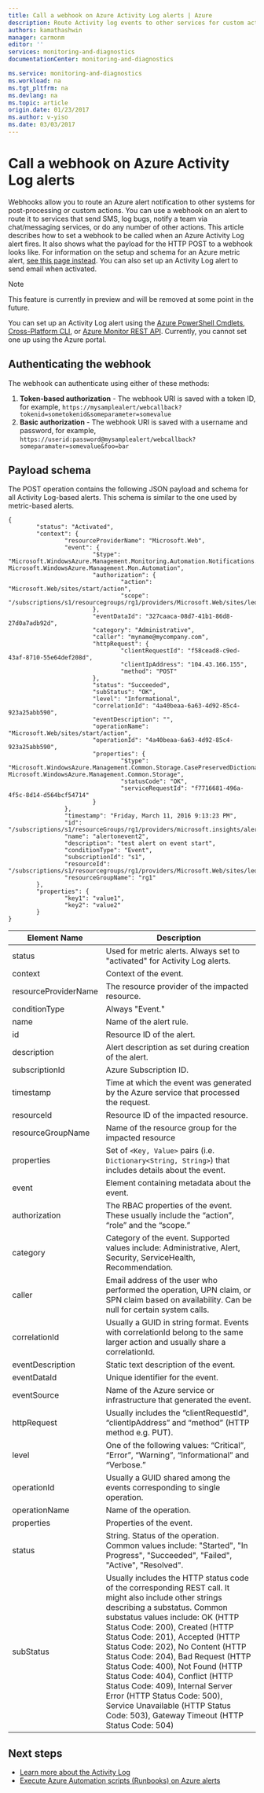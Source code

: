 ```yaml
---
title: Call a webhook on Azure Activity Log alerts | Azure
description: Route Activity log events to other services for custom actions. For example send SMS, log bugs, or notify a team via chat/messaging service.
authors: kamathashwin
manager: carmonm
editor: ''
services: monitoring-and-diagnostics
documentationCenter: monitoring-and-diagnostics

ms.service: monitoring-and-diagnostics
ms.workload: na
ms.tgt_pltfrm: na
ms.devlang: na
ms.topic: article
origin.date: 01/23/2017
ms.author: v-yiso
ms.date: 03/03/2017
---
```


# Call a webhook on Azure Activity Log alerts
Webhooks allow you to route an Azure alert notification to other systems for post-processing or custom actions. You can use a webhook on an alert to route it to services that send SMS, log bugs, notify a team via chat/messaging services, or do any number of other actions. This article describes how to set a webhook to be called when an Azure Activity Log alert fires. It also shows what the payload for the HTTP POST to a webhook looks like. For information on the setup and schema for an Azure metric alert, [see this page instead](insights-webhooks-alerts.md). You can also set up an Activity Log alert to send email when activated.

>[!NOTE]
> This feature is currently in preview and will be removed at some point in the future.

You can set up an Activity Log alert using the [Azure PowerShell Cmdlets](./insights-powershell-samples.md#create-alert-rules), [Cross-Platform CLI](./insights-cli-samples.md#work-with-alerts), or [Azure Monitor REST API](https://msdn.microsoft.com/zh-cn/library/azure/dn933805.aspx). Currently, you cannot set one up using the Azure portal.

## Authenticating the webhook
The webhook can authenticate using either of these methods:

1. **Token-based authorization** - The webhook URI is saved with a token ID, for example, `https://mysamplealert/webcallback?tokenid=sometokenid&someparameter=somevalue`
2. **Basic authorization** - The webhook URI is saved with a username and password, for example, `https://userid:password@mysamplealert/webcallback?someparamater=somevalue&foo=bar`

## Payload schema
The POST operation contains the following JSON payload and schema for all Activity Log-based alerts. This schema is similar to the one used by metric-based alerts.

```
{
        "status": "Activated",
        "context": {
                "resourceProviderName": "Microsoft.Web",
                "event": {
                        "$type": "Microsoft.WindowsAzure.Management.Monitoring.Automation.Notifications.GenericNotifications.Datacontracts.InstanceEventContext, Microsoft.WindowsAzure.Management.Mon.Automation",
                        "authorization": {
                                "action": "Microsoft.Web/sites/start/action",
                                "scope": "/subscriptions/s1/resourcegroups/rg1/providers/Microsoft.Web/sites/leoalerttest"
                        },
                        "eventDataId": "327caaca-08d7-41b1-86d8-27d0a7adb92d",
                        "category": "Administrative",
                        "caller": "myname@mycompany.com",
                        "httpRequest": {
                                "clientRequestId": "f58cead8-c9ed-43af-8710-55e64def208d",
                                "clientIpAddress": "104.43.166.155",
                                "method": "POST"
                        },
                        "status": "Succeeded",
                        "subStatus": "OK",
                        "level": "Informational",
                        "correlationId": "4a40beaa-6a63-4d92-85c4-923a25abb590",
                        "eventDescription": "",
                        "operationName": "Microsoft.Web/sites/start/action",
                        "operationId": "4a40beaa-6a63-4d92-85c4-923a25abb590",
                        "properties": {
                                "$type": "Microsoft.WindowsAzure.Management.Common.Storage.CasePreservedDictionary, Microsoft.WindowsAzure.Management.Common.Storage",
                                "statusCode": "OK",
                                "serviceRequestId": "f7716681-496a-4f5c-8d14-d564bcf54714"
                        }
                },
                "timestamp": "Friday, March 11, 2016 9:13:23 PM",
                "id": "/subscriptions/s1/resourceGroups/rg1/providers/microsoft.insights/alertrules/alertonevent2",
                "name": "alertonevent2",
                "description": "test alert on event start",
                "conditionType": "Event",
                "subscriptionId": "s1",
                "resourceId": "/subscriptions/s1/resourcegroups/rg1/providers/Microsoft.Web/sites/leoalerttest",
                "resourceGroupName": "rg1"
        },
        "properties": {
                "key1": "value1",
                "key2": "value2"
        }
}
```

|Element Name|	Description|
|---|---|
|status	|Used for metric alerts. Always set to "activated" for Activity Log alerts.|
|context|Context of the event.|
|resourceProviderName|The resource provider of the impacted resource.|
|conditionType	|Always "Event."|
|name	|Name of the alert rule.|
|id	|Resource ID of the alert.|
|description|	Alert description as set during creation of the alert.|
|subscriptionId	|Azure Subscription ID.|
|timestamp|	Time at which the event was generated by the Azure service that processed the request.|
|resourceId	|Resource ID of the impacted resource.|
|resourceGroupName|Name of the resource group for the impacted resource|
|properties	|Set of `<Key, Value>` pairs (i.e. `Dictionary<String, String>`) that includes details about the event.|
|event|Element containing metadata about the event.|
|authorization|The RBAC properties of the event. These usually include the “action”, “role” and the “scope.”|
|category	| Category of the event. Supported values include: Administrative, Alert, Security, ServiceHealth, Recommendation.|
|caller|Email address of the user who performed the operation, UPN claim, or SPN claim based on availability. Can be null for certain system calls.|
|correlationId|	Usually a GUID in string format. Events with correlationId belong to the same larger action and usually share a correlationId.|
|eventDescription	|Static text description of the event.|
|eventDataId|Unique identifier for the event.|
|eventSource	|Name of the Azure service or infrastructure that generated the event.|
|httpRequest|	Usually includes the “clientRequestId”, “clientIpAddress” and “method” (HTTP method e.g. PUT).|
|level|One of the following values: “Critical”, “Error”, “Warning”, “Informational” and “Verbose.”|
|operationId|Usually a GUID shared among the events corresponding to single operation.|
|operationName|Name of the operation.|
|properties	|Properties of the event.|
|status|String. Status of the operation. Common values include: "Started", "In Progress", "Succeeded", "Failed", "Active", "Resolved".|
|subStatus|	Usually includes the HTTP status code of the corresponding REST call. It might also include other strings describing a substatus. Common substatus values include: OK (HTTP Status Code: 200), Created (HTTP Status Code: 201), Accepted (HTTP Status Code: 202), No Content (HTTP Status Code: 204), Bad Request (HTTP Status Code: 400), Not Found (HTTP Status Code: 404), Conflict (HTTP Status Code: 409), Internal Server Error (HTTP Status Code: 500), Service Unavailable (HTTP Status Code: 503), Gateway Timeout (HTTP Status Code: 504)|

## Next steps
- [Learn more about the Activity Log](./monitoring-overview-activity-logs.md)
- [Execute Azure Automation scripts (Runbooks) on Azure alerts](http://go.microsoft.com/fwlink/?LinkId=627081)
